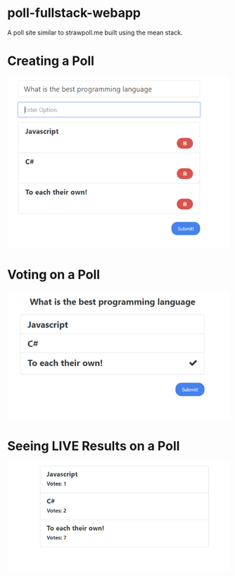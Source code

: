 # poll-fullstack-webapp
A poll site similar to strawpoll.me built using the mean stack.

# Creating a Poll
![Create](/pictures/Create.PNG "Create")

# Voting on a Poll
![Voting](/pictures/Voting.PNG "Voting")

# Seeing LIVE Results on a Poll
![Results](/pictures/Results.PNG "Results")